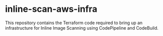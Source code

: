 # inline-scan-aws-infra
This repository contains the Terraform code required to bring up an infrastructure for Inline Image Scanning using CodePipeline and CodeBuild.
